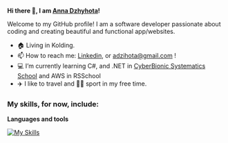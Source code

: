  **Hi there 👋, I am [Anna Dzhyhota](https://github.com/AnnaDzig)!**
 
  Welcome to my GitHub profile! I am a software developer passionate about coding and creating beautiful and functional app/websites.
 

-  🏠 Living in Kolding.
-  📫 How to reach me: [Linkedin](https://www.linkedin.com/in/ann-dzhyhota/), or adzihota@gmail.com !
-  💻 I’m currently learning C#, and .NET in  [CyberBionic Systematics School](https://cbsystematics.com/.) and AWS in RSSchool
-  ✈️ I like to travel and 🤾‍♀️ sport in my free time.

### My skills, for now, include:<br>

**Languages and tools**


[![My Skills](https://skillicons.dev/icons?i=html,css,javascript,typescript,wordpress,react,vue,nodejs,nextjs,nuxtjs,tailwind,git,docker,postman,mongodb,mysql,azure,cs,dotnet,figma&theme=light)](https://skillicons.dev)  


